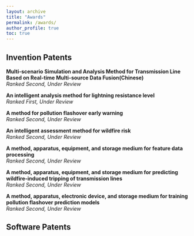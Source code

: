 ```yaml
---
layout: archive
title: "Awards"
permalink: /awards/
author_profile: true
toc: true
---
```

## Invention Patents
**Multi-scenario Simulation and Analysis Method for Transmission Line Based on Real-time Multi-source Data Fusion(Chinese)**
<br/>
*Ranked Second, Under Review*


**An intelligent analysis method for lightning resistance level**
<br/>
*Ranked First, Under Review*


**A method for pollution flashover early warning**
<br/>
*Ranked Second, Under Review*


**An intelligent assessment method for wildfire risk**
<br/>
*Ranked Second, Under Review*


**A method, apparatus, equipment, and storage medium for feature data processing**
<br/>
*Ranked Second, Under Review*


**A method, apparatus, equipment, and storage medium for predicting wildfire-induced tripping of transmission lines**
<br/>
*Ranked Second, Under Review*

**A method, apparatus, electronic device, and storage medium for training pollution flashover prediction models**
<br/>
*Ranked Second, Under Review*


## Software Patents
